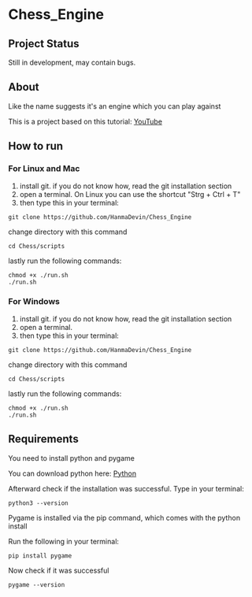 # Chess_Engine
## Project Status

Still in development, may contain bugs. 

## About

Like the name suggests it's an engine which you can 
play against

This is a project based on this tutorial:
[YouTube](https://www.youtube.com/watch?v=EnYui0e73Rs)

## How to run
### For Linux and Mac

1. install git. if you do not know how, read the git installation section
2. open a terminal. On Linux you can use the shortcut "Strg + Ctrl + T" 
3. then type this in your terminal:
```shell
git clone https://github.com/HanmaDevin/Chess_Engine
```
change directory with this command
```shell
cd Chess/scripts
```
lastly run the following commands:
```shell
chmod +x ./run.sh
./run.sh
```
### For Windows

1. install git. if you do not know how, read the git installation section
2. open a terminal. 
3. then type this in your terminal:
```shell
git clone https://github.com/HanmaDevin/Chess_Engine
```
change directory with this command
```shell
cd Chess/scripts
```
lastly run the following commands:
```shell
chmod +x ./run.sh
./run.sh
```

## Requirements

You need to install python and pygame

You can download python here:
[Python](https://www.python.org/downloads/)

Afterward check if the installation was successful. Type in your terminal:
```shell
python3 --version
```

Pygame is installed via the pip command, which comes 
with the python install

Run the following in your terminal:

```shell
pip install pygame
```
Now check if it was successful
```shell
pygame --version
```
